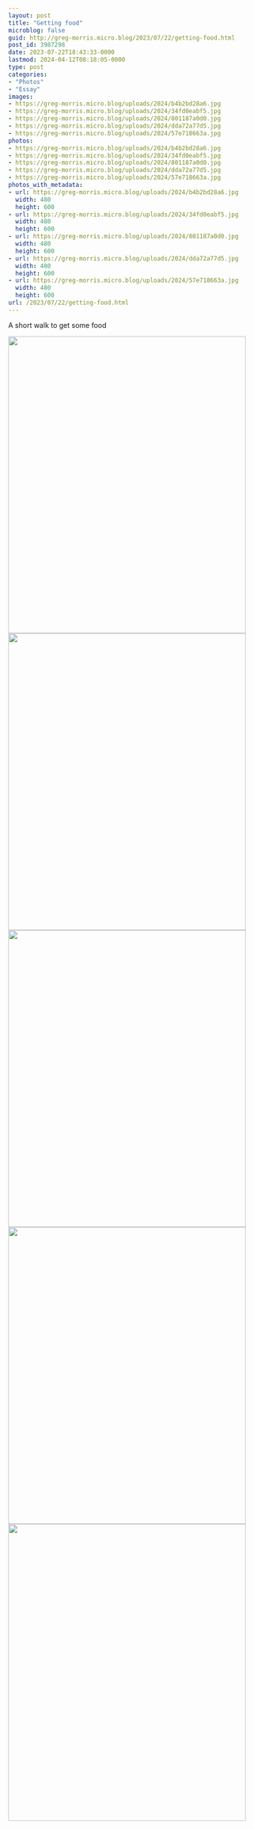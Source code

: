 ```yaml
---
layout: post
title: "Getting food"
microblog: false
guid: http://greg-morris.micro.blog/2023/07/22/getting-food.html
post_id: 3987298
date: 2023-07-22T18:43:33-0000
lastmod: 2024-04-12T08:18:05-0000
type: post
categories:
- "Photos"
- "Essay"
images:
- https://greg-morris.micro.blog/uploads/2024/b4b2bd28a6.jpg
- https://greg-morris.micro.blog/uploads/2024/34fd0eabf5.jpg
- https://greg-morris.micro.blog/uploads/2024/801187a0d0.jpg
- https://greg-morris.micro.blog/uploads/2024/dda72a77d5.jpg
- https://greg-morris.micro.blog/uploads/2024/57e718663a.jpg
photos:
- https://greg-morris.micro.blog/uploads/2024/b4b2bd28a6.jpg
- https://greg-morris.micro.blog/uploads/2024/34fd0eabf5.jpg
- https://greg-morris.micro.blog/uploads/2024/801187a0d0.jpg
- https://greg-morris.micro.blog/uploads/2024/dda72a77d5.jpg
- https://greg-morris.micro.blog/uploads/2024/57e718663a.jpg
photos_with_metadata:
- url: https://greg-morris.micro.blog/uploads/2024/b4b2bd28a6.jpg
  width: 480
  height: 600
- url: https://greg-morris.micro.blog/uploads/2024/34fd0eabf5.jpg
  width: 480
  height: 600
- url: https://greg-morris.micro.blog/uploads/2024/801187a0d0.jpg
  width: 480
  height: 600
- url: https://greg-morris.micro.blog/uploads/2024/dda72a77d5.jpg
  width: 480
  height: 600
- url: https://greg-morris.micro.blog/uploads/2024/57e718663a.jpg
  width: 480
  height: 600
url: /2023/07/22/getting-food.html
---
```


A short walk to get some food<div class="photo_gallery"><img src="uploads/2024/b4b2bd28a6.jpg" width="480" height="600" alt=""><img src="uploads/2024/34fd0eabf5.jpg" width="480" height="600" alt=""><img src="uploads/2024/801187a0d0.jpg" width="480" height="600" alt=""><img src="uploads/2024/dda72a77d5.jpg" width="480" height="600" alt=""><img src="uploads/2024/57e718663a.jpg" width="480" height="600" alt=""></div>

